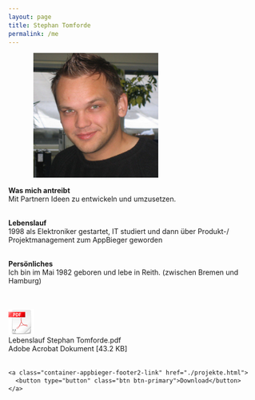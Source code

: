 ```yaml
---
layout: page
title: Stephan Tomforde 
permalink: /me
---
```

<img src="./assets/img/StephanTomforde.jpg" class="rounded float-right"  style="width: 250px; height: 250px; margin-left:50px;" alt="Stephan Tomforde">
 

 
  
**Was mich antreibt**  
Mit Partnern Ideen zu entwickeln und umzusetzen. 
<br><br>  

**Lebenslauf**  
1998 als Elektroniker gestartet, IT studiert und dann über Produkt-/ Projektmanagement zum AppBieger geworden
<br><br>

**Persönliches**  
Ich bin im Mai 1982 geboren und lebe in Reith.
(zwischen Bremen und Hamburg)
<br><br>



<br>
<div>
<div> 
<img src="./assets/img/pdf.png" class=" float-left"  style="  margin-right:10px;" alt="Stephan Tomforde">
 
</div>
<div>
Lebenslauf Stephan Tomforde.pdf  <br>
Adobe Acrobat Dokument [43.2 KB]    <br><br>

    <a class="container-appbieger-footer2-link" href="./projekte.html">
      <button type="button" class="btn btn-primary">Download</button>
    </a>
</div>

</div>
<br><br>
 